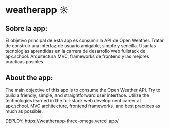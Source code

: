 # weatherapp ☼

## Sobre la app:

El objetivo principal de esta app es consumir la API de Open Weather.
Tratar de construir una interfaz de usuario amigable, simple y sencilla.
Usar las tecnologias aprendidas en la carrera de desarrollo web fullstack de apx.school.
Arquitectura MVC, frameworks de frontend y las mejores practicas posibles.

## About the app:

The main objective of this app is to consume the Open Weather API.
Try to build a friendly, simple, and straightforward user interface.
Utilize the technologies learned in the full-stack web development career at apx.school.
MVC architecture, frontend frameworks, and best practices as much as possible.

DEPLOY: https://weatherapp-three-omega.vercel.app/
